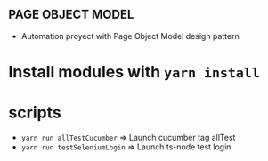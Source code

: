 ## PAGE OBJECT MODEL
* Automation proyect with Page Object Model design pattern

# Install modules with `yarn install`

# scripts
* `yarn run allTestCucumber` => Launch cucumber tag allTest
* `yarn run testSeleniumLogin` => Launch ts-node test login